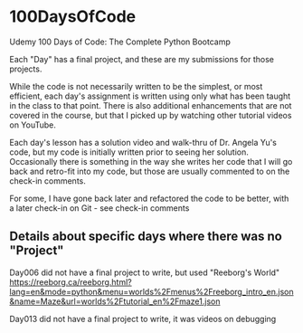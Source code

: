 # 100DaysOfCode
Udemy 100 Days of Code: The Complete Python Bootcamp

Each "Day" has a final project, and these are my submissions for those projects.

While the code is not necessarily written to be the simplest, or most efficient, each day's assignment is 
written using only what has been taught in the class to that point. There is also additional enhancements that are not
covered in the course, but that I picked up by watching other tutorial videos on YouTube.

Each day's lesson has a solution video and walk-thru of Dr. Angela Yu's code, but my code is initially written prior
to seeing her solution. Occasionally there is something in the way she writes her code that I will go back and retro-fit
into my code, but those are usually commented to on the check-in comments.

For some, I have gone back later and refactored the code to be better, with a later check-in on Git - see check-in comments

Details about specific days where there was no "Project"
--------------------------------------------------------
Day006 did not have a final project to write, but used "Reeborg's World"
https://reeborg.ca/reeborg.html?lang=en&mode=python&menu=worlds%2Fmenus%2Freeborg_intro_en.json&name=Maze&url=worlds%2Ftutorial_en%2Fmaze1.json

Day013 did not have a final project to write, it was videos on debugging

